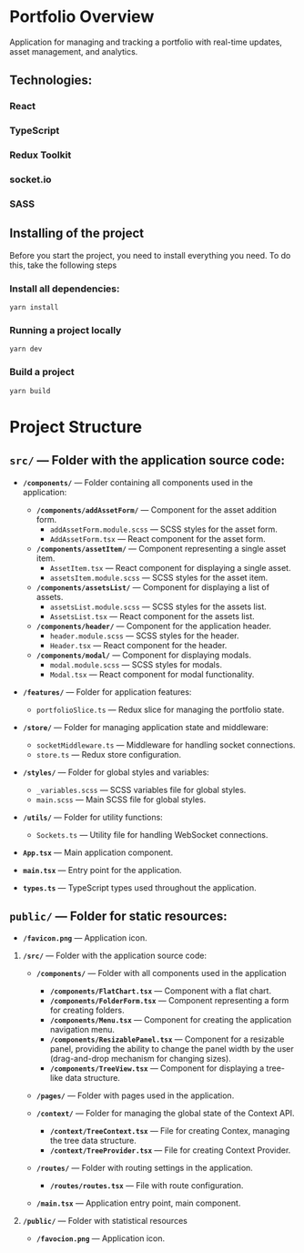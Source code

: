 # Portfolio Overview

Application for managing and tracking a portfolio with real-time updates, asset management, and analytics.

## Technologies:

### React
### TypeScript
### Redux Toolkit
### socket.io
### SASS


## Installing of the project

Before you start the project, you need to install everything you need. To do this, take the following steps

### Install all dependencies:

```
yarn install
```

### Running a project locally

```
yarn dev
```

### Build a project

```
yarn build
```

# Project Structure

## `src/` — Folder with the application source code:
- **`/components/`** — Folder containing all components used in the application:
  - **`/components/addAssetForm/`** — Component for the asset addition form.
    - `addAssetForm.module.scss` — SCSS styles for the asset form.
    - `AddAssetForm.tsx` — React component for the asset form.
  - **`/components/assetItem/`** — Component representing a single asset item.
    - `AssetItem.tsx` — React component for displaying a single asset.
    - `assetsItem.module.scss` — SCSS styles for the asset item.
  - **`/components/assetsList/`** — Component for displaying a list of assets.
    - `assetsList.module.scss` — SCSS styles for the assets list.
    - `AssetsList.tsx` — React component for the assets list.
  - **`/components/header/`** — Component for the application header.
    - `header.module.scss` — SCSS styles for the header.
    - `Header.tsx` — React component for the header.
  - **`/components/modal/`** — Component for displaying modals.
    - `modal.module.scss` — SCSS styles for modals.
    - `Modal.tsx` — React component for modal functionality.

- **`/features/`** — Folder for application features:
  - `portfolioSlice.ts` — Redux slice for managing the portfolio state.

- **`/store/`** — Folder for managing application state and middleware:
  - `socketMiddleware.ts` — Middleware for handling socket connections.
  - `store.ts` — Redux store configuration.

- **`/styles/`** — Folder for global styles and variables:
  - `_variables.scss` — SCSS variables file for global styles.
  - `main.scss` — Main SCSS file for global styles.

- **`/utils/`** — Folder for utility functions:
  - `Sockets.ts` — Utility file for handling WebSocket connections.

- **`App.tsx`** — Main application component.
- **`main.tsx`** — Entry point for the application.
- **`types.ts`** — TypeScript types used throughout the application.

## `public/` — Folder for static resources:
- **`/favicon.png`** — Application icon.


1. **`/src/`** — Folder with the application source code:
    - **`/components/`** — Folder with all components used in the application
        - **`/components/FlatChart.tsx`** — Component with a flat chart.
        - **`/components/FolderForm.tsx`** — Component representing a form for creating folders.
        - **`/components/Menu.tsx`** — Component for creating the application navigation menu.
        - **`/components/ResizablePanel.tsx`** — Component for a resizable panel, providing the ability to change the panel width by the user (drag-and-drop mechanism for changing sizes).
        - **`/components/TreeView.tsx`** — Component for displaying a tree-like data structure.

    - **`/pages/`** — Folder with pages used in the application.

    - **`/context/`** — Folder for managing the global state of the Context API.
        - **`/context/TreeContext.tsx`** — File for creating Contex, managing the tree data structure.
        - **`/context/TreeProvider.tsx`** — File for creating Context Provider.

    - **`/routes/`** — Folder with routing settings in the application.
        - **`/routes/routes.tsx`** — File with route configuration.

    - **`/main.tsx`** — Application entry point, main component.

2. **`/public/`** — Folder with statistical resources
    - **`/favocion.png`** — Application icon.